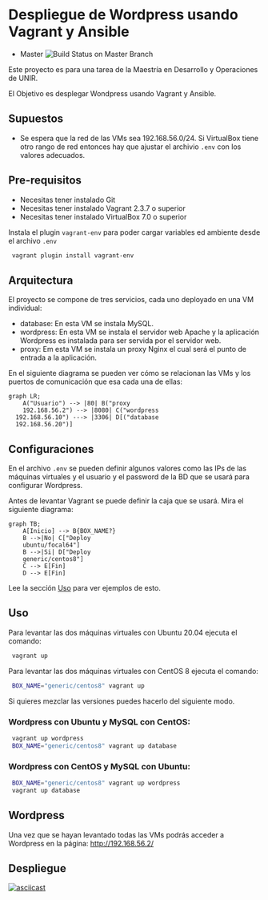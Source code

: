 # Despliegue de Wordpress usando Vagrant y Ansible

- Master ![Build Status on Master Branch](https://github.com/cppmx/wordpress_chef/actions/workflows/ci.yaml/badge.svg)

Este proyecto es para una tarea de la Maestría en Desarrollo y Operaciones de UNIR.

El Objetivo es desplegar Wondpress usando Vagrant y Ansible.

## Supuestos

- Se espera que la red de las VMs sea 192.168.56.0/24. Si VirtualBox tiene otro rango de red entonces hay que ajustar el archivio `.env` con los valores adecuados.

## Pre-requisitos

- Necesitas tener instalado Git
- Necesitas tener instalado Vagrant 2.3.7 o superior
- Necesitas tener instalado VirtualBox 7.0 o superior

Instala el plugin `vagrant-env` para poder cargar variables ed ambiente desde el archivo `.env`

```bash
 vagrant plugin install vagrant-env
```

## Arquitectura

El proyecto se compone de tres servicios, cada uno deployado en una VM individual:

- database: En esta VM se instala MySQL.
- wordpress: En esta VM se instala el servidor web Apache y la aplicación Wordpress es instalada para ser servida por el servidor web.
- proxy: Em esta VM se instala un proxy Nginx el cual será el punto de entrada a la aplicación.

En el siguiente diagrama se pueden ver cómo se relacionan las VMs y los puertos de comunicación que esa cada una de ellas:

```mermaid
graph LR;
    A("Usuario") --> |80| B("proxy
    192.168.56.2") --> |8080| C("wordpress
  192.168.56.10") ---> |3306| D[("database
  192.168.56.20")]
```

## Configuraciones

En el archivo `.env` se pueden definir algunos valores como las IPs de las máquinas virtuales y el usuario y el password de la BD que se usará para configurar Wordpress.

Antes de levantar Vagrant se puede definir la caja que se usará. Mira el siguiente diagrama:

```mermaid
graph TB;
    A[Inicio] --> B{BOX_NAME?}
    B -->|No| C["Deploy
    ubuntu/focal64"]
    B -->|Si| D["Deploy
    generic/centos8"]
    C --> E[Fin]
    D --> E[Fin]
```

Lee la sección [Uso](#uso) para ver ejemplos de esto.

## Uso

Para levantar las dos máquinas virtuales con Ubuntu 20.04 ejecuta el comando:

```bash
 vagrant up
```

Para levantar las dos máquinas virtuales con CentOS 8 ejecuta el comando:

```bash
 BOX_NAME="generic/centos8" vagrant up
```

Si quieres mezclar las versiones puedes hacerlo del siguiente modo.

### Wordpress con Ubuntu y MySQL con CentOS:

```bash
 vagrant up wordpress
 BOX_NAME="generic/centos8" vagrant up database
```

### Wordpress con CentOS y MySQL con Ubuntu:

```bash
 BOX_NAME="generic/centos8" vagrant up wordpress
 vagrant up database
```

## Wordpress

Una vez que se hayan levantado todas las VMs podrás acceder a Wordpress en la página: http://192.168.56.2/

## Despliegue

[![asciicast](https://asciinema.org/a/6W0M6dJut80fWpPEXVhNnOtaJ.svg?autoplay=1)](https://asciinema.org/a/6W0M6dJut80fWpPEXVhNnOtaJ)
